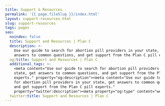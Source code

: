```yaml
---
title: Support & Resources
permalink: '{{ page.fileSlug }}/index.html'
layout: support-resources.html
slug: support-resources
tags: pages
seo:
  noindex: false
  title: Support and Resources | Plan C
  description: >-
    Use our guide to search for abortion pill providers in your state, get
    answers to common questions, and get support from the Plan C pill experts.
  og:title: Support and Resources | Plan C
  additional_tags: >-
    <meta content="Use our guide to search for abortion pill providers in your
    state, get answers to common questions, and get support from the Plan C pill
    experts." property="og:description"><meta content="Use our guide to search
    for abortion pill providers in your state, get answers to common questions,
    and get support from the Plan C pill experts."
    property="twitter:description"><meta property="og:type" content="website">
  twitter:title: Support and Resources | Plan C
---
```



